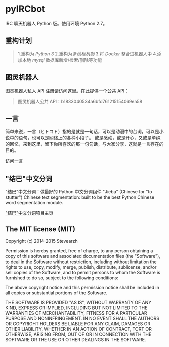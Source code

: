 pyIRCbot
========
IRC 聊天机器人 Python 版。使用环境 Python 2.7。

## 重构计划 ##
>1.重构为 *Python 3*
>2.重构为*多线程机制*
>3.将 *Docker* 整合进机器人中
>4.添加本地 *mysql* 数据库新增/检索/删除等功能

## 图灵机器人 ##
图灵机器人私人 API 注册请访问[这里][1]。在此提供一个公共 API：
>图灵机器人公共 API：b1833040534a6bfd761215154069ea58

## 一言 ##
简单来说，一言（ヒトコト）指的是就是一句话，可以是动漫中的台词，可以是小说中的语句，也可以是网络上的各种小段子。
或是感动，或是开心，又或是单纯的回忆，来到这里，留下你所喜欢的那一句句话，与大家分享，这就是一言存在的目的。

[访问一言][2]

## "结巴"中文分词 ##
"结巴"中文分词：做最好的 Python 中文分词组件 "Jieba" (Chinese for "to stutter") Chinese text segmentation: built to be the best Python Chinese word segmentation module.

["结巴"中文分词项目主页][3]

## The MIT license (MIT) ##
Copyright (c) 2014-2015 Stevearzh

Permission is hereby granted, free of charge, to any person obtaining a copy of
this software and associated documentation files (the "Software"), to deal in
the Software without restriction, including without limitation the rights to
use, copy, modify, merge, publish, distribute, sublicense, and/or sell copies of
the Software, and to permit persons to whom the Software is furnished to do so,
subject to the following conditions:

The above copyright notice and this permission notice shall be included in all
copies or substantial portions of the Software.

THE SOFTWARE IS PROVIDED "AS IS", WITHOUT WARRANTY OF ANY KIND, EXPRESS OR
IMPLIED, INCLUDING BUT NOT LIMITED TO THE WARRANTIES OF MERCHANTABILITY, FITNESS
FOR A PARTICULAR PURPOSE AND NONINFRINGEMENT. IN NO EVENT SHALL THE AUTHORS OR
COPYRIGHT HOLDERS BE LIABLE FOR ANY CLAIM, DAMAGES OR OTHER LIABILITY, WHETHER
IN AN ACTION OF CONTRACT, TORT OR OTHERWISE, ARISING FROM, OUT OF OR IN
CONNECTION WITH THE SOFTWARE OR THE USE OR OTHER DEALINGS IN THE SOFTWARE.

[1]:http://www.tuling123.com/openapi/record.do?channel=5960
[2]:http://hitokoto.us
[3]:https://github.com/fxsjy/jieba
